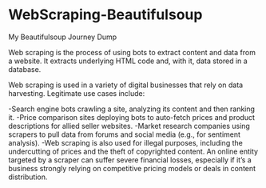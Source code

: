 # WebScraping-Beautifulsoup
My Beautifulsoup Journey Dump

Web scraping is the process of using bots to extract content and data from a website. It extracts underlying HTML code and, with it, data stored in a database.

Web scraping is used in a variety of digital businesses that rely on data harvesting. Legitimate use cases include:

-Search engine bots crawling a site, analyzing its content and then ranking it.
-Price comparison sites deploying bots to auto-fetch prices and product descriptions for allied seller websites.
-Market research companies using scrapers to pull data from forums and social media (e.g., for sentiment analysis).
-Web scraping is also used for illegal purposes, including the undercutting of prices and the theft of copyrighted content. An online entity targeted by a scraper can suffer severe financial losses, especially if it’s a business strongly relying on competitive pricing models or deals in content distribution.


